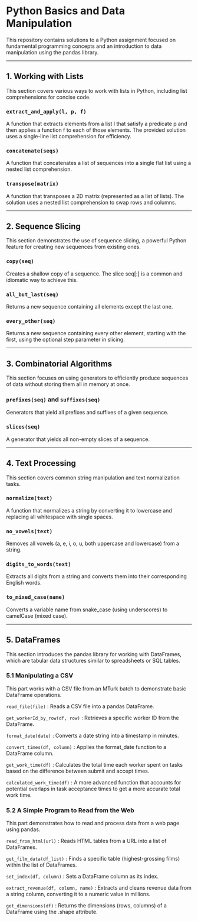 # Python Basics and Data Manipulation
This repository contains solutions to a Python assignment focused on fundamental programming concepts and an introduction to data manipulation using the pandas library.

---

## 1. Working with Lists
This section covers various ways to work with lists in Python, including list comprehensions for concise code.

### ```extract_and_apply(l, p, f)```
A function that extracts elements from a list l that satisfy a predicate p and then applies a function f to each of those elements. The provided solution uses a single-line list comprehension for efficiency.

### ```concatenate(seqs)```
A function that concatenates a list of sequences into a single flat list using a nested list comprehension.

### ```transpose(matrix)```
A function that transposes a 2D matrix (represented as a list of lists). The solution uses a nested list comprehension to swap rows and columns.

---

## 2. Sequence Slicing
This section demonstrates the use of sequence slicing, a powerful Python feature for creating new sequences from existing ones.

### ```copy(seq)```
Creates a shallow copy of a sequence. The slice seq[:] is a common and idiomatic way to achieve this.

### ```all_but_last(seq)```
Returns a new sequence containing all elements except the last one.

### ```every_other(seq)```
Returns a new sequence containing every other element, starting with the first, using the optional step parameter in slicing.

---

## 3. Combinatorial Algorithms
This section focuses on using generators to efficiently produce sequences of data without storing them all in memory at once.

### ```prefixes(seq)``` and ```suffixes(seq)```
Generators that yield all prefixes and suffixes of a given sequence.

### ```slices(seq)```
A generator that yields all non-empty slices of a sequence.

---

## 4. Text Processing
This section covers common string manipulation and text normalization tasks.

### ```normalize(text)```
A function that normalizes a string by converting it to lowercase and replacing all whitespace with single spaces.

### ```no_vowels(text)```
Removes all vowels (a, e, i, o, u, both uppercase and lowercase) from a string.

### ```digits_to_words(text)```
Extracts all digits from a string and converts them into their corresponding English words.

### ```to_mixed_case(name)```
Converts a variable name from snake_case (using underscores) to camelCase (mixed case).

---

## 5. DataFrames
This section introduces the pandas library for working with DataFrames, which are tabular data structures similar to spreadsheets or SQL tables.

### 5.1 Manipulating a CSV
This part works with a CSV file from an MTurk batch to demonstrate basic DataFrame operations.

```read_file(file)``` : Reads a CSV file into a pandas DataFrame.

```get_workerId_by_row(df, row)``` : Retrieves a specific worker ID from the DataFrame.

```format_date(date)``` : Converts a date string into a timestamp in minutes.

```convert_times(df, column)``` : Applies the format_date function to a DataFrame column.

```get_work_time(df)``` : Calculates the total time each worker spent on tasks based on the difference between submit and accept times.

```calculated_work_time(df)``` : A more advanced function that accounts for potential overlaps in task acceptance times to get a more accurate total work time.

### 5.2 A Simple Program to Read from the Web
This part demonstrates how to read and process data from a web page using pandas.

```read_from_html(url)``` : Reads HTML tables from a URL into a list of DataFrames.

```get_film_data(df_list)``` : Finds a specific table (highest-grossing films) within the list of DataFrames.

```set_index(df, column)``` : Sets a DataFrame column as its index.

```extract_revenue(df, column, name)``` : Extracts and cleans revenue data from a string column, converting it to a numeric value in millions.

```get_dimensions(df)``` : Returns the dimensions (rows, columns) of a DataFrame using the .shape attribute.
